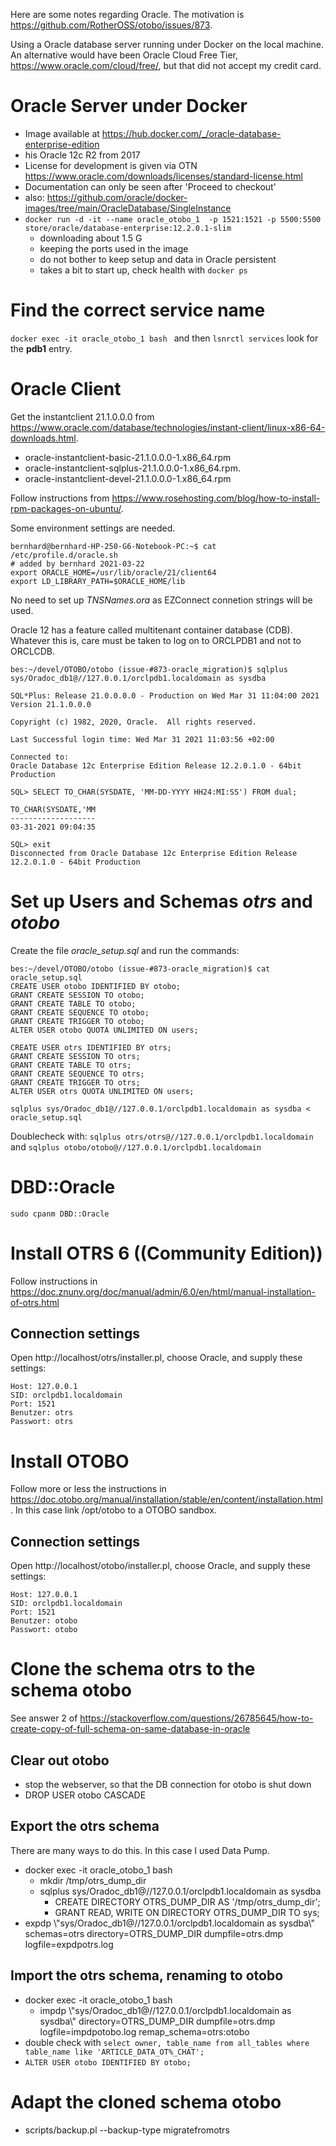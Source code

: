 Here are some notes regarding Oracle. The motivation is https://github.com/RotherOSS/otobo/issues/873.

Using a Oracle database server running under Docker on the local machine. An alternative would have been Oracle Cloud Free Tier, https://www.oracle.com/cloud/free/, but that did not accept my credit card.

# Oracle Server under Docker


- Image available at https://hub.docker.com/_/oracle-database-enterprise-edition 
- his Oracle 12c R2 from 2017
- License for development is given via OTN https://www.oracle.com/downloads/licenses/standard-license.html
- Documentation can only be seen after 'Proceed to checkout'
- also: https://github.com/oracle/docker-images/tree/main/OracleDatabase/SingleInstance
- `docker run -d -it --name oracle_otobo_1  -p 1521:1521 -p 5500:5500 store/oracle/database-enterprise:12.2.0.1-slim` 
  - downloading about 1.5 G
  - keeping the ports used in the image
  - do not bother to keep setup and data in Oracle persistent
  - takes a bit to start up, check health with `docker ps`

# Find the correct service name

`docker exec -it oracle_otobo_1 bash ` and then `lsnrctl services` look for the **pdb1** entry.

# Oracle Client

Get the instantclient 21.1.0.0.0 from https://www.oracle.com/database/technologies/instant-client/linux-x86-64-downloads.html. 
- oracle-instantclient-basic-21.1.0.0.0-1.x86_64.rpm
- oracle-instantclient-sqlplus-21.1.0.0.0-1.x86_64.rpm.
- oracle-instantclient-devel-21.1.0.0.0-1.x86_64.rpm

Follow instructions from https://www.rosehosting.com/blog/how-to-install-rpm-packages-on-ubuntu/.

Some environment settings are needed.

    bernhard@bernhard-HP-250-G6-Notebook-PC:~$ cat /etc/profile.d/oracle.sh 
    # added by bernhard 2021-03-22
    export ORACLE_HOME=/usr/lib/oracle/21/client64
    export LD_LIBRARY_PATH=$ORACLE_HOME/lib

No need to set up _TNSNames.ora_ as EZConnect connetion strings will be used.
        
Oracle 12 has a feature called multitenant container database (CDB). Whatever this is,
care must be taken to log on to ORCLPDB1 and not to ORCLCDB.

    bes:~/devel/OTOBO/otobo (issue-#873-oracle_migration)$ sqlplus sys/Oradoc_db1@//127.0.0.1/orclpdb1.localdomain as sysdba 

    SQL*Plus: Release 21.0.0.0.0 - Production on Wed Mar 31 11:04:00 2021
    Version 21.1.0.0.0

    Copyright (c) 1982, 2020, Oracle.  All rights reserved.

    Last Successful login time: Wed Mar 31 2021 11:03:56 +02:00

    Connected to:
    Oracle Database 12c Enterprise Edition Release 12.2.0.1.0 - 64bit Production

    SQL> SELECT TO_CHAR(SYSDATE, 'MM-DD-YYYY HH24:MI:SS') FROM dual;

    TO_CHAR(SYSDATE,'MM
    -------------------
    03-31-2021 09:04:35

    SQL> exit
    Disconnected from Oracle Database 12c Enterprise Edition Release 12.2.0.1.0 - 64bit Production

# Set up Users and Schemas _otrs_ and _otobo_

Create the file _oracle_setup.sql_ and run the commands:

    bes:~/devel/OTOBO/otobo (issue-#873-oracle_migration)$ cat oracle_setup.sql 
    CREATE USER otobo IDENTIFIED BY otobo;
    GRANT CREATE SESSION TO otobo;
    GRANT CREATE TABLE TO otobo;
    GRANT CREATE SEQUENCE TO otobo;
    GRANT CREATE TRIGGER TO otobo;
    ALTER USER otobo QUOTA UNLIMITED ON users;

    CREATE USER otrs IDENTIFIED BY otrs;
    GRANT CREATE SESSION TO otrs;
    GRANT CREATE TABLE TO otrs;
    GRANT CREATE SEQUENCE TO otrs;
    GRANT CREATE TRIGGER TO otrs;
    ALTER USER otrs QUOTA UNLIMITED ON users;

    sqlplus sys/Oradoc_db1@//127.0.0.1/orclpdb1.localdomain as sysdba < oracle_setup.sql 
    
Doublecheck with: `sqlplus otrs/otrs@//127.0.0.1/orclpdb1.localdomain` and `sqlplus otobo/otobo@//127.0.0.1/orclpdb1.localdomain`

# DBD::Oracle

    sudo cpanm DBD::Oracle
    
# Install OTRS 6 ((Community Edition))

Follow instructions in https://doc.znuny.org/doc/manual/admin/6.0/en/html/manual-installation-of-otrs.html   

## Connection settings

Open http://localhost/otrs/installer.pl, choose Oracle, and supply these settings:

    Host: 127.0.0.1
    SID: orclpdb1.localdomain
    Port: 1521
    Benutzer: otrs
    Passwort: otrs

# Install OTOBO

Follow more or less the instructions in https://doc.otobo.org/manual/installation/stable/en/content/installation.html . In this case link /opt/otobo to a OTOBO sandbox.

## Connection settings

Open http://localhost/otobo/installer.pl, choose Oracle, and supply these settings:

    Host: 127.0.0.1
    SID: orclpdb1.localdomain
    Port: 1521
    Benutzer: otobo
    Passwort: otobo

# Clone the schema otrs to the schema otobo

See answer 2 of 
https://stackoverflow.com/questions/26785645/how-to-create-copy-of-full-schema-on-same-database-in-oracle

## Clear out otobo

- stop the webserver, so that the DB connection for otobo is shut down
- DROP USER otobo CASCADE

## Export the otrs schema

There are many ways to do this. In this case I used Data Pump. 

- docker exec -it oracle_otobo_1 bash
  - mkdir /tmp/otrs_dump_dir
  - sqlplus sys/Oradoc_db1@//127.0.0.1/orclpdb1.localdomain as sysdba
    - CREATE DIRECTORY OTRS_DUMP_DIR AS '/tmp/otrs_dump_dir';
    - GRANT READ, WRITE ON DIRECTORY OTRS_DUMP_DIR TO sys;
 - expdp \\"sys/Oradoc_db1@//127.0.0.1/orclpdb1.localdomain as sysdba\\"  schemas=otrs directory=OTRS_DUMP_DIR  dumpfile=otrs.dmp logfile=expdpotrs.log

## Import the otrs schema, renaming to otobo

- docker exec -it oracle_otobo_1 bash
  - impdp \\"sys/Oradoc_db1@//127.0.0.1/orclpdb1.localdomain as sysdba\\" directory=OTRS_DUMP_DIR dumpfile=otrs.dmp logfile=impdpotobo.log  remap_schema=otrs:otobo
- double check with  `select owner, table_name from all_tables where table_name like 'ARTICLE_DATA_OT%_CHAT';` 
- `ALTER USER otobo IDENTIFIED BY otobo;`

# Adapt the cloned schema otobo

- scripts/backup.pl --backup-type migratefromotrs
